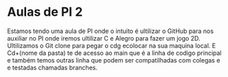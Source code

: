 # Aulas de PI 2

Estamos tendo uma aula de PI onde o intuito é ultilizar o GitHub para nos auxiliar no PI onde iremos ultilizar C e Alegro para fazer um jogo 2D.
Ultilizamos o Git clone para pegar o cdg ecolocar na sua maquina local.
E Cd+(nome da pasta) te de acesso ao main que é a linha de codigo principal e também temos outras linha que podem ser compatilhadas com colegas e e testadas chamadas branches.